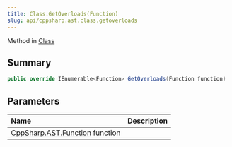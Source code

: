 ```yaml
---
title: Class.GetOverloads(Function)
slug: api/cppsharp.ast.class.getoverloads
---
```

Method in [Class](/api/cppsharp/ast/class)

## Summary



```csharp
public override IEnumerable<Function> GetOverloads(Function function)
```

## Parameters

|Name|Description|
|:---|:---|
|[CppSharp.AST.Function](/api/cppsharp/ast/function) function||


